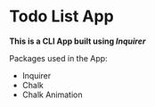 # Todo List App
**This is a CLI App built using *Inquirer***

Packages used in the App:
- Inquirer
- Chalk
- Chalk Animation
